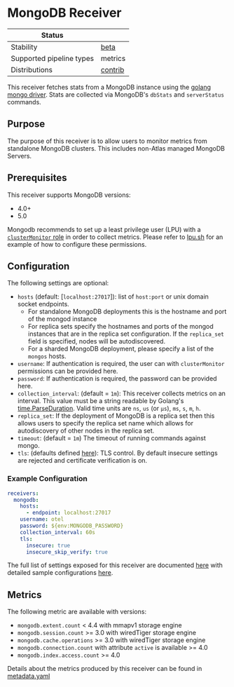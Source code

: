 # MongoDB Receiver

<!-- status autogenerated section -->
| Status                   |           |
| ------------------------ |-----------|
| Stability                | [beta]   |
| Supported pipeline types | metrics   |
| Distributions            | [contrib] |

[beta]: https://github.com/open-telemetry/opentelemetry-collector#beta
[contrib]: https://github.com/open-telemetry/opentelemetry-collector-releases/tree/main/distributions/otelcol-contrib
<!-- end autogenerated section -->

This receiver fetches stats from a MongoDB instance using the [golang
mongo driver](https://github.com/mongodb/mongo-go-driver). Stats are collected
via MongoDB's `dbStats` and `serverStatus` commands.

## Purpose

The purpose of this receiver is to allow users to monitor metrics from standalone MongoDB clusters. This includes non-Atlas managed MongoDB Servers.

## Prerequisites

This receiver supports MongoDB versions:

- 4.0+
- 5.0

Mongodb recommends to set up a least privilege user (LPU) with a [`clusterMonitor` role](https://www.mongodb.com/docs/v5.0/reference/built-in-roles/#mongodb-authrole-clusterMonitor) in order to collect metrics. Please refer to [lpu.sh](./testdata/integration/scripts/lpu.sh) for an example of how to configure these permissions.

## Configuration

The following settings are optional:

- `hosts` (default: [`localhost:27017`]): list of `host:port` or unix domain socket endpoints.
  - For standalone MongoDB deployments this is the hostname and port of the mongod instance
  - For replica sets specify the hostnames and ports of the mongod instances that are in the replica set configuration. If the `replica_set` field is specified, nodes will be autodiscovered.
  - For a sharded MongoDB deployment, please specify a list of the `mongos` hosts.
- `username`: If authentication is required, the user can with `clusterMonitor` permissions can be provided here.
- `password`: If authentication is required, the password can be provided here.
- `collection_interval`: (default = `1m`): This receiver collects metrics on an interval. This value must be a string readable by Golang's [time.ParseDuration](https://pkg.go.dev/time#ParseDuration). Valid time units are `ns`, `us` (or `µs`), `ms`, `s`, `m`, `h`.
- `replica_set`: If the deployment of MongoDB is a replica set then this allows users to specify the replica set name which allows for autodiscovery of other nodes in the replica set.
- `timeout`: (default = `1m`) The timeout of running commands against mongo.
- `tls`: (defaults defined [here](https://github.com/open-telemetry/opentelemetry-collector/blob/main/config/configtls/README.md)): TLS control. By default insecure settings are rejected and certificate verification is on.

### Example Configuration

```yaml
receivers:
  mongodb:
    hosts:
      - endpoint: localhost:27017
    username: otel
    password: ${env:MONGODB_PASSWORD}
    collection_interval: 60s
    tls:
      insecure: true
      insecure_skip_verify: true
```

The full list of settings exposed for this receiver are documented [here](./config.go) with detailed sample configurations [here](./testdata/config.yaml).

## Metrics

The following metric are available with versions:

- `mongodb.extent.count` < 4.4 with mmapv1 storage engine
- `mongodb.session.count` >= 3.0 with wiredTiger storage engine
- `mongodb.cache.operations` >= 3.0 with wiredTiger storage engine
- `mongodb.connection.count` with attribute `active` is available >= 4.0
- `mongodb.index.access.count` >= 4.0

Details about the metrics produced by this receiver can be found in [metadata.yaml](./metadata.yaml)
